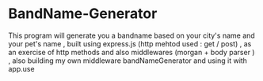 # BandName-Generator
This program will generate you a bandname based on your city's name and your pet's name , built using express.js (http mehtod used : get / post) , as an exercise of http methods and also middlewares (morgan + body parser ) , also building my own middleware bandNameGenerator and using it with app.use  
